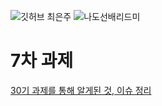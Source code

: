 ![깃허브 최은주](https://user-images.githubusercontent.com/61109660/160551070-9b13aa82-c787-4456-a8e9-c29bcecd9fbf.png)
![나도선배리드미](https://user-images.githubusercontent.com/63277563/160654288-7fdb6818-a9f2-49ad-b217-6cadbaf438ab.png)

# 7차 과제
[30기 과제를 통해 알게된 것, 이슈 정리](https://www.notion.so/7-30-1d39da7866c9411fb0263fe34f0c29ab)
